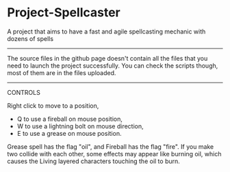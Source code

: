 # Project-Spellcaster
A project that aims to have a fast and agile spellcasting mechanic with dozens of spells

-----------------------

The source files in the github page doesn't contain all the files that you need to launch the project successfully. You can check the scripts though, most of them are in the files uploaded. 

----------------------

CONTROLS

Right click to move to a position,
* Q to use a fireball on mouse position,
* W to use a lightning bolt on mouse direction,
* E to use a grease on mouse position.

Grease spell has the flag "oil", and Fireball has the flag "fire". If you make two collide with each other, some effects may appear like burning oil, which causes the Living layered characters touching the oil to burn.
